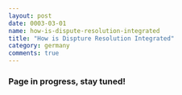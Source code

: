 ```yaml
---
layout: post
date: 0003-03-01
name: how-is-dispute-resolution-integrated
title: "How is Dispture Resolution Integrated"
category: germany
comments: true
---
```


### Page in progress, stay tuned!
